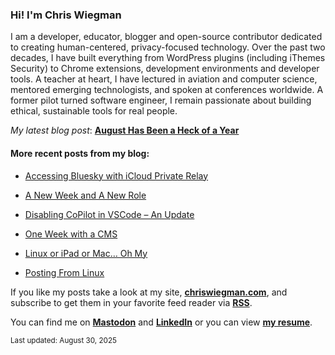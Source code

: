 ### Hi! I'm Chris Wiegman

I am a developer, educator, blogger and open-source contributor dedicated to creating human-centered, privacy-focused technology. Over the past two decades, I have built everything from WordPress plugins (including iThemes Security) to Chrome extensions, development environments and developer tools. A teacher at heart, I have lectured in aviation and computer science, mentored emerging technologists, and spoken at conferences worldwide. A former pilot turned software engineer, I remain passionate about building ethical, sustainable tools for real people.

_My latest blog post_: **[August Has Been a  Heck of a Year](https://chriswiegman.com/2025/08/august-has-been-a-heck-of-a-year/)**

#### More recent posts from my blog:



- [Accessing Bluesky with iCloud Private Relay](https://chriswiegman.com/2025/08/accessing-bluesky-with-icloud-private-relay/)

- [A New Week and A New Role](https://chriswiegman.com/2025/08/a-new-week-and-a-new-role/)

- [Disabling CoPilot in VSCode – An Update](https://chriswiegman.com/2025/08/disabling-copilot-in-vscode-an-update/)

- [One Week with a CMS](https://chriswiegman.com/2025/08/one-week-with-a-cms/)

- [Linux or iPad or Mac… Oh My](https://chriswiegman.com/2025/08/linux-or-ipad-or-mac-oh-my/)

- [Posting From Linux](https://chriswiegman.com/2025/08/posting-from-linux/)

If you like my posts take a look at my site, **[chriswiegman.com](https://chriswiegman.com/)**, and subscribe to get them in your favorite feed reader via **[RSS](https://chriswiegman.com/feed)**.

You can find me on **[Mastodon](https://mastodon.chriswiegman.com/@chris)** and **[LinkedIn](https://www.linkedin.com/in/chriswiegman)** or you can view **[my resume](https://cwie.co/resume)**.

<sub>Last updated: August 30, 2025</sub>
